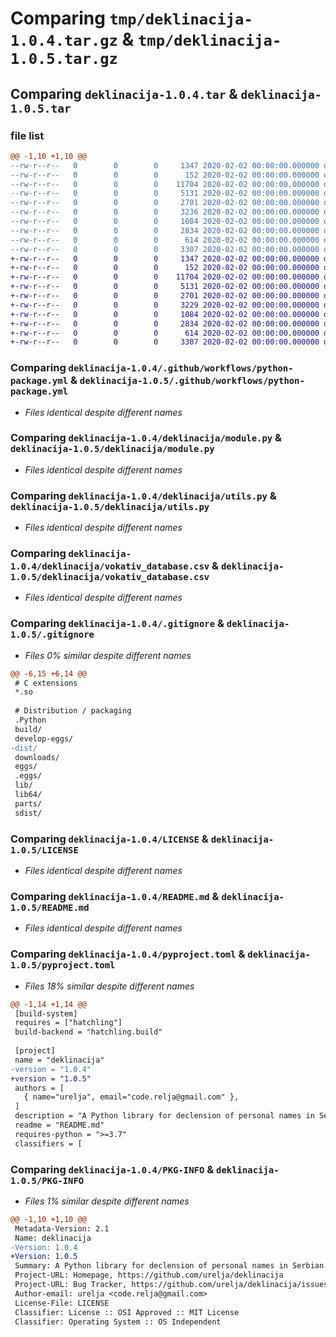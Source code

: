 # Comparing `tmp/deklinacija-1.0.4.tar.gz` & `tmp/deklinacija-1.0.5.tar.gz`

## Comparing `deklinacija-1.0.4.tar` & `deklinacija-1.0.5.tar`

### file list

```diff
@@ -1,10 +1,10 @@
--rw-r--r--   0        0        0     1347 2020-02-02 00:00:00.000000 deklinacija-1.0.4/.github/workflows/python-package.yml
--rw-r--r--   0        0        0      152 2020-02-02 00:00:00.000000 deklinacija-1.0.4/deklinacija/__init__.py
--rw-r--r--   0        0        0    11704 2020-02-02 00:00:00.000000 deklinacija-1.0.4/deklinacija/module.py
--rw-r--r--   0        0        0     5131 2020-02-02 00:00:00.000000 deklinacija-1.0.4/deklinacija/utils.py
--rw-r--r--   0        0        0     2701 2020-02-02 00:00:00.000000 deklinacija-1.0.4/deklinacija/vokativ_database.csv
--rw-r--r--   0        0        0     3236 2020-02-02 00:00:00.000000 deklinacija-1.0.4/.gitignore
--rw-r--r--   0        0        0     1084 2020-02-02 00:00:00.000000 deklinacija-1.0.4/LICENSE
--rw-r--r--   0        0        0     2834 2020-02-02 00:00:00.000000 deklinacija-1.0.4/README.md
--rw-r--r--   0        0        0      614 2020-02-02 00:00:00.000000 deklinacija-1.0.4/pyproject.toml
--rw-r--r--   0        0        0     3307 2020-02-02 00:00:00.000000 deklinacija-1.0.4/PKG-INFO
+-rw-r--r--   0        0        0     1347 2020-02-02 00:00:00.000000 deklinacija-1.0.5/.github/workflows/python-package.yml
+-rw-r--r--   0        0        0      152 2020-02-02 00:00:00.000000 deklinacija-1.0.5/deklinacija/__init__.py
+-rw-r--r--   0        0        0    11704 2020-02-02 00:00:00.000000 deklinacija-1.0.5/deklinacija/module.py
+-rw-r--r--   0        0        0     5131 2020-02-02 00:00:00.000000 deklinacija-1.0.5/deklinacija/utils.py
+-rw-r--r--   0        0        0     2701 2020-02-02 00:00:00.000000 deklinacija-1.0.5/deklinacija/vokativ_database.csv
+-rw-r--r--   0        0        0     3229 2020-02-02 00:00:00.000000 deklinacija-1.0.5/.gitignore
+-rw-r--r--   0        0        0     1084 2020-02-02 00:00:00.000000 deklinacija-1.0.5/LICENSE
+-rw-r--r--   0        0        0     2834 2020-02-02 00:00:00.000000 deklinacija-1.0.5/README.md
+-rw-r--r--   0        0        0      614 2020-02-02 00:00:00.000000 deklinacija-1.0.5/pyproject.toml
+-rw-r--r--   0        0        0     3307 2020-02-02 00:00:00.000000 deklinacija-1.0.5/PKG-INFO
```

### Comparing `deklinacija-1.0.4/.github/workflows/python-package.yml` & `deklinacija-1.0.5/.github/workflows/python-package.yml`

 * *Files identical despite different names*

### Comparing `deklinacija-1.0.4/deklinacija/module.py` & `deklinacija-1.0.5/deklinacija/module.py`

 * *Files identical despite different names*

### Comparing `deklinacija-1.0.4/deklinacija/utils.py` & `deklinacija-1.0.5/deklinacija/utils.py`

 * *Files identical despite different names*

### Comparing `deklinacija-1.0.4/deklinacija/vokativ_database.csv` & `deklinacija-1.0.5/deklinacija/vokativ_database.csv`

 * *Files identical despite different names*

### Comparing `deklinacija-1.0.4/.gitignore` & `deklinacija-1.0.5/.gitignore`

 * *Files 0% similar despite different names*

```diff
@@ -6,15 +6,14 @@
 # C extensions
 *.so
 
 # Distribution / packaging
 .Python
 build/
 develop-eggs/
-dist/
 downloads/
 eggs/
 .eggs/
 lib/
 lib64/
 parts/
 sdist/
```

### Comparing `deklinacija-1.0.4/LICENSE` & `deklinacija-1.0.5/LICENSE`

 * *Files identical despite different names*

### Comparing `deklinacija-1.0.4/README.md` & `deklinacija-1.0.5/README.md`

 * *Files identical despite different names*

### Comparing `deklinacija-1.0.4/pyproject.toml` & `deklinacija-1.0.5/pyproject.toml`

 * *Files 18% similar despite different names*

```diff
@@ -1,14 +1,14 @@
 [build-system]
 requires = ["hatchling"]
 build-backend = "hatchling.build"
 
 [project]
 name = "deklinacija"
-version = "1.0.4"
+version = "1.0.5"
 authors = [
   { name="urelja", email="code.relja@gmail.com" },
 ]
 description = "A Python library for declension of personal names in Serbian"
 readme = "README.md"
 requires-python = ">=3.7"
 classifiers = [
```

### Comparing `deklinacija-1.0.4/PKG-INFO` & `deklinacija-1.0.5/PKG-INFO`

 * *Files 1% similar despite different names*

```diff
@@ -1,10 +1,10 @@
 Metadata-Version: 2.1
 Name: deklinacija
-Version: 1.0.4
+Version: 1.0.5
 Summary: A Python library for declension of personal names in Serbian
 Project-URL: Homepage, https://github.com/urelja/deklinacija
 Project-URL: Bug Tracker, https://github.com/urelja/deklinacija/issues
 Author-email: urelja <code.relja@gmail.com>
 License-File: LICENSE
 Classifier: License :: OSI Approved :: MIT License
 Classifier: Operating System :: OS Independent
```

